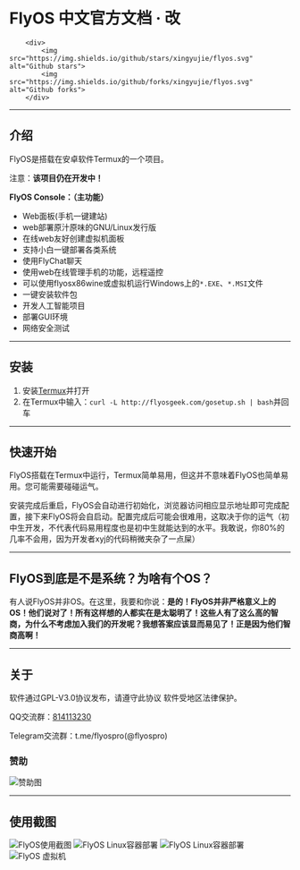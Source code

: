# FlyOS 中文官方文档 · 改

        <div>
            <img src="https://img.shields.io/github/stars/xingyujie/flyos.svg" alt="Github stars">
            <img src="https://img.shields.io/github/forks/xingyujie/flyos.svg" alt="Github forks">
        </div>

---

## 介绍

FlyOS是搭载在安卓软件Termux的一个项目。

注意：**该项目仍在开发中！**

**FlyOS Console：（主功能）**

- Web面板(手机一键建站)
- web部署原汁原味的GNU/Linux发行版
- 在线web友好创建虚拟机面板
- 支持小白一键部署各类系统
- 使用FlyChat聊天
- 使用web在线管理手机的功能，远程遥控
- 可以使用flyosx86wine或虚拟机运行Windows上的`*.EXE`、`*.MSI`文件
- 一键安装软件包
- 开发人工智能项目
- 部署GUI环境
- 网络安全测试

---

## 安装

1. 安装[Termux](http://f-droid.org/en/packages/com.termux/)并打开
2. 在Termux中输入：`curl -L http://flyosgeek.com/gosetup.sh | bash`并回车

---

## 快速开始

FlyOS搭载在Termux中运行，Termux简单易用，但这并不意味着FlyOS也简单易用。您可能需要碰碰运气。

安装完成后重启，FlyOS会自动进行初始化，浏览器访问相应显示地址即可完成配置，接下来FlyOS将会自启动。配置完成后可能会很难用，这取决于你的运气（初中生开发，不代表代码易用程度也是初中生就能达到的水平。我敢说，你80%的几率不会用，因为开发者xyj的代码稍微夹杂了一点屎）

---

## FlyOS到底是不是系统？为啥有个OS？

有人说FlyOS并非OS。在这里，我要和你说：**是的！FlyOS并非严格意义上的OS！他们说对了！所有这样想的人都实在是太聪明了！这些人有了这么高的智商，为什么不考虑加入我们的开发呢？我想答案应该显而易见了！正是因为他们智商高啊！**

---

## 关于

软件通过GPL-V3.0协议发布，请遵守此协议 软件受地区法律保护。

QQ交流群：[814113230](https://jq.qq.com/?_wv=1027&k=Gd5z9j7v)

Telegram交流群：t.me/flyospro(@flyospro)

### 赞助

![赞助图](img/donate.jpg)

---

## 使用截图

![FlyOS使用截图](/img/screenshot.jpg)
![FlyOS Linux容器部署](/img/panel.jpg)
![FlyOS Linux容器部署](/img/deploy.jpg)
![FlyOS 虚拟机](/img/vm1.jpg)